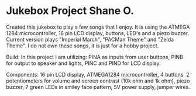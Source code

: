 # Jukebox Project Shane O.
Created this jukebox to play a few songs that I enjoy. It is using the ATMEGA 1284 microcontroller, 16 pin LCD display, buttons, LED's and a piezo buzzer. Current version plays "Imperial March", "PACMan Theme" and "Zelda Theme". I do not own these songs, it is just for a hobby project. 

Build:
In this project I am utilizing:
PINA as inputs from user buttons,
PINB for output to speaker and lights,
PINC and PIND for LCD display.

Components:
16 pin LCD display,
ATMEGA1284 microcontroller,
4 buttons,
2 potentiometers for volume and screen contrast (10k ohm and 1k ohm),
piezo buzzer,
7 green LEDs in smiley face pattern,
5V power supply,
jumper wires.

